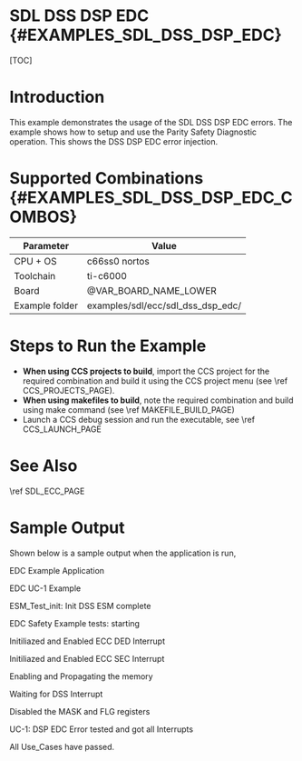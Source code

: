 # SDL DSS DSP EDC {#EXAMPLES_SDL_DSS_DSP_EDC}

[TOC]

# Introduction

This example demonstrates the usage of the SDL DSS DSP EDC errors. The example shows how to setup and use the Parity Safety Diagnostic operation.
This shows the DSS DSP EDC error injection.

# Supported Combinations {#EXAMPLES_SDL_DSS_DSP_EDC_COMBOS}

 Parameter      | Value
 ---------------|-----------
 CPU + OS       | c66ss0 nortos
 Toolchain      | ti-c6000
 Board          | @VAR_BOARD_NAME_LOWER
 Example folder | examples/sdl/ecc/sdl_dss_dsp_edc/

# Steps to Run the Example

- **When using CCS projects to build**, import the CCS project for the required combination
  and build it using the CCS project menu (see \ref CCS_PROJECTS_PAGE).
- **When using makefiles to build**, note the required combination and build using
  make command (see \ref MAKEFILE_BUILD_PAGE)
- Launch a CCS debug session and run the executable, see \ref CCS_LAUNCH_PAGE

# See Also

\ref SDL_ECC_PAGE

# Sample Output

Shown below is a sample output when the application is run,

EDC Example Application

EDC UC-1 Example

ESM_Test_init: Init DSS ESM complete

EDC Safety Example tests: starting

Initiliazed and Enabled ECC DED Interrupt

Initiliazed and Enabled ECC SEC Interrupt

Enabling and Propagating the memory

Waiting for DSS Interrupt

Disabled the MASK and FLG registers

UC-1: DSP EDC Error tested and got all Interrupts 

All Use_Cases have passed. 
